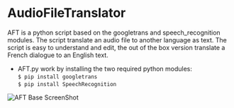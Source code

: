 # AudioFileTranslator
AFT is a python script based on the googletrans and speech_recognition modules. The script translate an audio file to another language as text. The script is easy to understand and edit, the out of the box version translate a French dialogue to an English text.

* AFT.py work by installing the two required python modules:
</br>`$ pip install googletrans`
</br>`$ pip install SpeechRecognition`

![AFT Base ScreenShot](https://raw.githubusercontent.com/nnnzo/Ressources/master/img/Capture%20d%E2%80%99e%CC%81cran%202020-08-02%20a%CC%80%2012.28.09.png)
